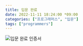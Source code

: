 ```yaml
---
title: 입문 완료
date: 2022-11-11 18:24:00 *09:00
categories: ["프로그래머스", "입문"]
tags: ["programmers"]
---
```


![입문 완료 인증서](https://img1.daumcdn.net/thumb/R1280x0/?scode=mtistory2&fname=https%3A%2F%2Fblog.kakaocdn.net%2Fdn%2FI5Obf%2FbtrXBknQD5f%2FdimvAg0fgFmOgivl6phqa1%2Fimg.png)

